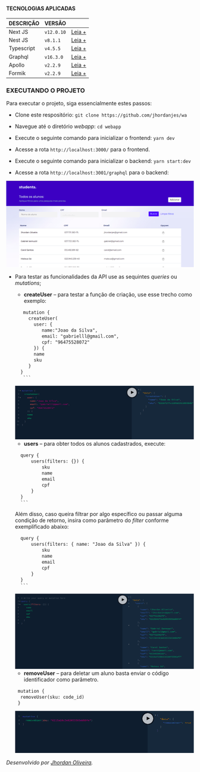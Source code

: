 #### TECNOLOGIAS APLICADAS

| DESCRIÇÃO  | VERSÃO     |                                           |
| ---------- | ---------- | ----------------------------------------- |
| Next JS    | `v12.0.10` | [Leia +](https://nextjs.org/docs)         |
| Nest JS    | `v8.1.1`   | [Leia +](https://docs.nestjs.com/)        |
| Typescript | `v4.5.5`   | [Leia +](https://www.typescriptlang.org/) |
| Graphql    | `v16.3.0`  | [Leia +](https://graphql.org/code/)       |
| Apollo     | `v2.2.9`   | [Leia +](https://www.apollographql.com/)  |
| Formik     | `v2.2.9`   | [Leia +](https://formik.org/)             |

### EXECUTANDO O PROJETO

Para executar o projeto, siga essencialmente estes passos:

- Clone este respositório:
  `git clone https://github.com/jhordanjes/wa`
- Navegue até o diretório _webapp_:
  `cd webapp`

- Execute o seguinte comando para inicializar o frontend:
  `yarn dev`

- Acesse a rota `http://localhost:3000/` para o frontend.

- Execute o seguinte comando para inicializar o backend:
  `yarn start:dev`

- Acesse a rota `http://localhost:3001/graphql` para o backend:

<img src="https://github.com/jhordanjes/wa/blob/main/imgs/students.png">

- Para testar as funcionalidades da API use as sequintes _queries_ ou _mutations_;

  - **createUser** – para testar a função de criação, use esse trecho como exemplo:

  ````
  	 mutation {
  	   createUser(
  	     user: {
  	        name:"Joao da Silva",
            email: "gabrielll@gmail.com",
            cpf: "96475528072"
  	     }) {
  	     name
  	     sku
  	   }
  	}
  	 ```
  ````

    <img src="https://github.com/jhordanjes/wa/blob/main/imgs/createUser.png">

  - **users** – para obter todos os alunos cadastrados, execute:

  ````
  	query {
  		users(filters: {}) {
  			sku
  			name
  			email
  			cpf
  		}
  	}
  	```
  ````

  Além disso, caso queira filtrar por algo específico ou passar alguma condição de retorno, insira como parâmetro do _filter_ conforme exemplificado abaixo:

  ````
  	query {
  		users(filters: { name: "Joao da Silva" }) {
  			sku
  			name
  			email
  			cpf
  		}
  	}
  	```
  ````

  <img src="https://github.com/jhordanjes/wa/blob/main/imgs/getUsers.png">

  - **removeUser** – para deletar um aluno basta enviar o código identificador como parâmetro.

  ```
   mutation {
  	removeUser(sku: code_id)
   }
  ```

  <img src="https://github.com/jhordanjes/wa/blob/main/imgs/removeUser.png">

_Desenvolvido por [Jhordan Oliveira](https://github.com/jhordanjes)._
